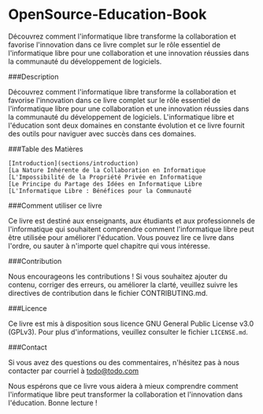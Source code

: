 # OpenSource-Education-Book
Découvrez comment l'informatique libre transforme la collaboration et favorise l'innovation dans ce livre complet sur le rôle essentiel de l'informatique libre pour une collaboration et une innovation réussies dans la communauté du développement de logiciels.

###Description

Découvrez comment l'informatique libre transforme la collaboration et favorise l'innovation dans ce livre complet sur le rôle essentiel de l'informatique libre pour une collaboration et une innovation réussies dans la communauté du développement de logiciels. L'informatique libre et l'éducation sont deux domaines en constante évolution et ce livre fournit des outils pour naviguer avec succès dans ces domaines.

###Table des Matières

    [Introduction](sections/introduction)
    [La Nature Inhérente de la Collaboration en Informatique
    [L'Impossibilité de la Propriété Privée en Informatique
    [Le Principe du Partage des Idées en Informatique Libre
    [L'Informatique Libre : Bénéfices pour la Communauté

###Comment utiliser ce livre

Ce livre est destiné aux enseignants, aux étudiants et aux professionnels de l'informatique qui souhaitent comprendre comment l'informatique libre peut être utilisée pour améliorer l'éducation. Vous pouvez lire ce livre dans l'ordre, ou sauter à n'importe quel chapitre qui vous intéresse.

###Contribution

Nous encourageons les contributions ! Si vous souhaitez ajouter du contenu, corriger des erreurs, ou améliorer la clarté, veuillez suivre les directives de contribution dans le fichier CONTRIBUTING.md.

###Licence

Ce livre est mis à disposition sous licence GNU General Public License v3.0 (GPLv3). Pour plus d'informations, veuillez consulter le fichier `LICENSE.md`.

###Contact

Si vous avez des questions ou des commentaires, n'hésitez pas à nous contacter par courriel à todo@todo.com

Nous espérons que ce livre vous aidera à mieux comprendre comment l'informatique libre peut transformer la collaboration et l'innovation dans l'éducation. Bonne lecture !
